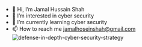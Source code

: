 - 👋 Hi, I’m Jamal Hussain Shah
- 👀 I’m interested in cyber security
- 🌱 I’m currently learning cyber security
- 📫 How to reach me jamalhoseinshah@gmail.com
 ![defense-in-depth-cyber-security-strategy](https://user-images.githubusercontent.com/95676591/165762017-22603b91-38ab-4ea3-bb67-28a5c014d612.png)

<!---
Jamal Hussain Shah is a ✨ special ✨ repository because its `README.md` (this file) appears on your GitHub profile.
You can click the Preview link to take a look at your changes.
--->
